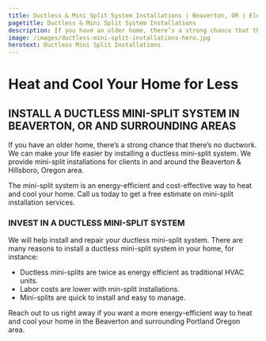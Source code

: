 ```yaml
---
title: Ductless & Mini Split System Installations | Beaverton, OR | Elevate Heating & Cooling, LLC
pagetitle: Ductless & Mini Split System Installations
description: If you have an older home, there’s a strong chance that there’s no ductwork. We can make your life easier by installing a ductless mini-split system.
image: /images/ductless-mini-split-installations-hero.jpg
herotext: Ductless Mini Split Installations
---
```


# Heat and Cool Your Home for Less

## INSTALL A DUCTLESS MINI-SPLIT SYSTEM IN BEAVERTON, OR AND SURROUNDING AREAS

If you have an older home, there’s a strong chance that there’s no ductwork. We can make your life easier by installing a ductless mini-split system. We provide mini-split installations for clients in and around the Beaverton & Hillsboro, Oregon area.

The mini-split system is an energy-efficient and cost-effective way to heat and cool your home. Call us today to get a free estimate on mini-split installation services.

### INVEST IN A DUCTLESS MINI-SPLIT SYSTEM

We will help install and repair your ductless mini-split system. There are many reasons to install a ductless mini-split system in your home, for instance:

- Ductless mini-splits are twice as energy efficient as traditional HVAC units.
- Labor costs are lower with min-split installations.
- Mini-splits are quick to install and easy to manage.

Reach out to us right away if you want a more energy-efficient way to heat and cool your home in the Beaverton and surrounding Portland Oregon area.